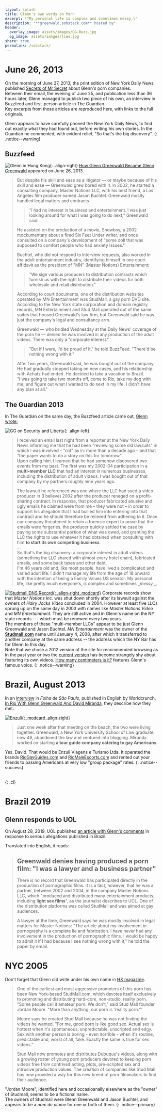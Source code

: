 ```yaml
---
layout: splash
title: Glenn's own words on Porn
excerpt: \"My personal life is complex and sometimes messy.\"
description: "**greenwald.sobstack.com** hosted by"
header:
  overlay_image: assets/images/GG-Buzz.jpg
  og_image: assets/images/lies.jpg
share: true
permalink: /sobstack/
---
```


# June 26, 2013

On the morning of June 27, 2013, the print edition of New York Daily News published [Secrets of Mr Secret](https://www.nydailynews.com/news/national/greenwald-reporter-broke-nsa-story-lawyer-sued-porn-biz-article-1.1383448)
about Glenn's porn companies.  
Between their email, the evening of June 25, and publication less than 36 hours later, Glenn managed to publish two piece of his own, an interview in Buzzfeed and first-person article in The Guardian.  
Key excerpts from those articles are reproduced here, with links to the full originals.

Glenn appears to have carefully phoned the New York Daily News, to find out exactly what they had found out, before writing his own stories. In the Guardian he commented, with evident relief, "So that's the big discovery".
{: .notice--warning}

## Buzzfeed 

![Glenn in Hong Kong](/assets/images/buzz.jpg){: .align-right}
[How Glenn Greenwald Became Glenn Greenwald](https://www.buzzfeednews.com/article/jtes/how-glenn-greenwald-became-glenn-greenwald) appeared on June 26, 2013.
> But despite his skill and ease as a litigator — or maybe because of his skill and ease — Greenwald grew bored with it. In 2002, he started a consulting company, Master Notions LLC, with his best friend, a Los Angeles film producer named Jason Buchtel. Greenwald mostly handled legal matters and contracts.  
> > "I had no interest in business and entertainment. I was just looking around for what I was going to do next," Greenwald said.  
> 
> He assisted on the production of a movie, Showboy, a 2002 mockumentary about a fired Six Feet Under writer, and once consulted on a company's development of "some doll that was supposed to comfort people who had anxiety issues."  
> 
> Buchtel, who did not respond to interview requests, also worked in the adult entertainment industry, identifying himself in one court affidavit as the president of "MN" (Master Notions) Entertainment: 
> > "We sign various producers to distribution contracts which furnish us with the right to distribute their videos for both wholesale and retail distribution."  
> 
> According to court documents, one of the distribution websites operated by MN Entertainment was StudMall, a gay porn DVD site. According to the New York state corporation and domain registry records, MN Entertainment and Stud Mall operated out of the same suites that housed Greenwald's law firm, but Greenwald said he was just the company's legal and consultancy arm.  
> 
> Greenwald — who bridled Wednesday at the Daily News' coverage of the porn tie — denied he was involved in any production of the adult videos. There was only a "corporate interest."  
> > "But if I were, I'd be proud of it," he told BuzzFeed. "There'd be nothing wrong with it."  
> 
> After two years, Greenwald said, he was bought out of the company. He had gradually stopped taking on new cases, and his relationship with Achatz had ended. He decided to take a vacation to Brazil.  
> "I was going to take two months off, come to Rio, take my dog with me, and figure out what I wanted to do next in my life. I didn't have any plan at all."


## The Guardian 2013

In The Guardian on the same day, the Buzzfeed article came out, [Glenn wrote:](https://www.theguardian.com/commentisfree/2013/jun/26/nsa-revelations-response-to-smears)

![GG on Security and Liberty](/assets/images/Glenn_Greenwald_620x140.gif){: .align-left}
> I received an email last night from a reporter at the New York Daily News informing me that he had been "reviewing some old lawsuits" in which I was involved – "old" as in: more than a decade ago – and that "the paper wants to do a story on this for tomorrow".  
> Upon calling him, I learned that he had somehow discovered two events from my past. The first was my 2002-04 participation in a **multi-member LLC** that had an interest in numerous businesses, including the distribution of adult videos. I was bought out of that company by my partners roughly nine years ago.
> 
> The lawsuit he referenced was one where the LLC had sued a video producer in (I believe) 2002 after the producer reneged on a profit-sharing contract. In response, that producer fabricated abusive and ugly emails he claimed were from me – they were not – in order to support his allegation that I had bullied him into entering into that contract and he should therefore be relieved from adhering to it. Once our company threatened to retain a forensic expert to prove that the emails were forgeries, the producer quickly settled the case by paying some substantial portion of what was owed, and granting the LLC the rights to use whatever it had obtained when consulting with him **to start its own competing business**.  
> ...  
> So that's the big discovery: a corporate interest in adult videos (something the LLC shared with almost every hotel chain), fabricated emails, and some back taxes and other debt.  
> I'm 46 years old and, like most people, have lived a complicated and varied adult life. I didn't manage my life from the age of 18 onward with the intention of being a Family Values US senator. My personal life, like pretty much everyone's, is complex and sometimes __messy_  _.


[![Studmall DNS Record](/assets/images/stud.png){: .align-right .modcard}](/assets/images/stud.png)
Corporate records show that _Master Notions Inc._ was shut down shortly after its lawsuit against the owners of _Hairy Jocks Video_ concluded in 2004. However at least five LLCs sprung up on the same day in 2003 with names like _Master Notions Video_ and _MN Entertainment_. They are still active and in Glenn's name on the NY state records --- which must be renewed every two years.  
The members of these "multi-member LLCs" appear to be just Glenn Greenwald and Jason Buchtel.
_MN Entertainment_ was the owner of the [**Studmall.com**](https://web.archive.org/web/20120829132400/http://www.studmall.com/studmall-gay-dvd/) name until January 4, 2008, 
after which it transferred to another company at the same address -- the address which the NY Bar has for Glenn to this day.  
Note that we chose a 2012 version of the site for recommended browsing as in the past year or two the [current version](https://studmall.com) has become strangely shy about featuring its own videos.
[How many centimeters is it?](https://web.archive.org/web/20141030104142/http://www.studmall.com/hairy-studs-video-4.html) features Glenn's famous voice.
{: .notice--warning}

# Brazil, August 2013

In an [interview](https://www1.folha.uol.com.br/colunas/monicabergamo/2013/08/1331165-vem-chumbo-grosso-diz-jornalista-que-namora-brasileiro-detido-em-londres.shtml) in _Folha de São Paulo_, published in English by Worldcrunch,
[In Rio With Glenn Greenwald And David Miranda](https://worldcrunch.com/world-affairs/in-rio-with-glenn-greenwald-and-david-miranda-more-snowden-stories-to-come/glenn-greenwald-david-miranda-guardian-edward-snowden-whistleblower/c1s13223), they describe how they met.

[![Enzuli](/assets/images/Enzuli.png){: .modcard .align-right}](/assets/images/Enzuli.png)
> Just one week after that meeting on the beach, the two were living together.
> Greenwald, a New York University School of Law graduate, now 46, abandoned the law and ventured into blogging.
> Miranda worked on starting **a tour guide company catering to gay Americans**.


Yes, David. That would be Enzuli Viagens e Turismo Ltda. It operated the brands [RioGayGuides.com](/RioG.html) and [RioMaleEscorts.com](/RioE.html) and rented out your friends to passing Americans at very low "group package" rates.
{: .notice--success}

<br>
{: .cl}

# Brazil 2019

## Glenn responds to UOL

On August 28, 2019, UOL published [an article with Glenn's comments](https://noticias.uol.com.br/confere/ultimas-noticias/2019/08/28/glenn-greenwald-intercept-vaza-jato-pornografia-filmes-pornograficos-porno.htm) in response to serious allegations published in Brazil.

Translated into English, it reads:
> ## Greenwald denies having produced a porn film: "I was a lawyer and a business partner"
> There is no record that Greenwald has participated directly in the production of pornographic films. It is a fact, however, that he was a partner, between 2002 and 2004, in the company Master Notions LLC, which "produced and distributed many entertainment products, including **light sex films**", as the journalist describes to UOL. One of the distribution platforms was called StudMall and was aimed at gay audiences.
> 
> A lawyer at the time, Greenwald says he was mostly involved in legal matters for Master Notions: "The article about my involvement in pornography is a complete lie and fabrication. I have never had any involvement in the production of pornographic films. I would be happy to admit it if I had because I see nothing wrong with it," he told the paper by email.

# NYC 2005

Don't forget that Glenn did write under his own name in [HX magazine](/hx.html).
> One of the earliest and most aggressive promoters of this porn has been New York-based StudMall.com, which devotes itself exclusively to promoting and distributing hard-core, non-studio, reality porn. "Some people call it amateur porn. We don't," said Stud Mall founder Jordan Moore. "More than anything, our porn is 'reality porn.'"
> 
> Moore says he created Stud Mall because he was not finding the videos he wanted. "For me, good porn is like good sex. Actual sex is hottest when it's spontaneous, unpredictable, unscripted and edgy. Sex with another person is boring - even horrible - when it's routine, predictable and, worst of all, fake. Exactly the same is true for sex videos."
> 
> Stud Mall now promotes and distributes Dubuque's videos, along with a growing roster of young porn producers devoted to keeping porn videos free from contrived acting, plots, pre-scripted sex and intrusive production values. The creation of companies like Stud Mall has now provided a way for this new breed of porn filmmakers to find their audience.

"Jordan Moore", identified here and occasioanally elsewhere as the "owner" of Studmall, seems to be a fictional name.  
The owners of Studmall were Glenn Greenwald and Jason Buchtel, and appears to be a _nom de plume_ for one or both of them.
{: .notice--primary}
